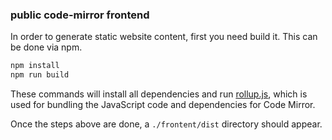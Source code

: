 
### public code-mirror frontend

In order to generate static website content, first you need build it. This can be done via npm.

```bash
npm install
npm run build
```

These commands will install all dependencies and run [rollup.js](https://rollupjs.org/), which is used for bundling the JavaScript code and dependencies for Code Mirror.

Once the steps above are done, a `./frontent/dist` directory should appear.